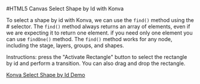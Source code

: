 
#HTML5 Canvas Select Shape by Id with Konva

To select a shape by id with Konva, we can use the `find()` method using the # selector.
The `find()` method always returns an array of elements, even if we are expecting it to return one element.
if you need only one element you can use `findOne()` method.
The `find()` method works for any node, including the stage, layers, groups, and shapes.

Instructions: press the "Activate Rectangle" button to select the rectangle by id and perform a transition.  You can also drag and drop the rectangle.

<a class="jsbin-embed" href="http://jsbin.com/garuki/1/embed?js,output">Konva Select Shape by Id Demo</a><script src="http://static.jsbin.com/js/embed.js"></script>
